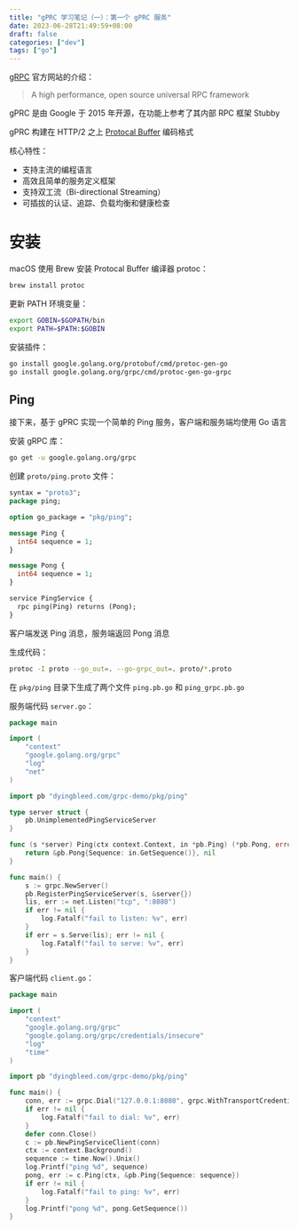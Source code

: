 ```yaml
---
title: "gPRC 学习笔记（一）：第一个 gPRC 服务"
date: 2023-06-28T21:49:59+08:00
draft: false
categories: ["dev"]
tags: ["go"]
---
```


[gRPC](https://grpc.io/) 官方网站的介绍：

> A high performance, open source universal RPC framework

gPRC 是由 Google 于 2015 年开源，在功能上参考了其内部 RPC 框架 Stubby

gPRC 构建在 HTTP/2 之上 [Protocal Buffer](https://protobuf.dev/) 编码格式

核心特性：

- 支持主流的编程语言
- 高效且简单的服务定义框架
- 支持双工流（Bi-directional Streaming）
- 可插拔的认证、追踪、负载均衡和健康检查

# 安装

macOS 使用 Brew 安装 Protocal Buffer 编译器 protoc：

```bash
brew install protoc
```

更新 PATH 环境变量：

```bash
export GOBIN=$GOPATH/bin
export PATH=$PATH:$GOBIN
```

安装插件：

```bash
go install google.golang.org/protobuf/cmd/protoc-gen-go
go install google.golang.org/grpc/cmd/protoc-gen-go-grpc
```

## Ping

接下来，基于 gPRC 实现一个简单的 Ping 服务，客户端和服务端均使用 Go 语言

安装 gRPC 库：

```bash
go get -u google.golang.org/grpc
```

创建 `proto/ping.proto` 文件：

```proto
syntax = "proto3";
package ping;

option go_package = "pkg/ping";

message Ping {
  int64 sequence = 1;
}

message Pong {
  int64 sequence = 1;
}

service PingService {
  rpc ping(Ping) returns (Pong);
}
```

客户端发送 Ping 消息，服务端返回 Pong 消息


生成代码：

```bash
protoc -I proto --go_out=. --go-grpc_out=. proto/*.proto
```

在 `pkg/ping` 目录下生成了两个文件 `ping.pb.go` 和 `ping_grpc.pb.go`


服务端代码 `server.go`：

```go
package main

import (
	"context"
	"google.golang.org/grpc"
	"log"
	"net"
)

import pb "dyingbleed.com/grpc-demo/pkg/ping"

type server struct {
	pb.UnimplementedPingServiceServer
}

func (s *server) Ping(ctx context.Context, in *pb.Ping) (*pb.Pong, error) {
	return &pb.Pong{Sequence: in.GetSequence()}, nil
}

func main() {
	s := grpc.NewServer()
	pb.RegisterPingServiceServer(s, &server{})
	lis, err := net.Listen("tcp", ":8080")
	if err != nil {
		log.Fatalf("fail to listen: %v", err)
	}
	if err = s.Serve(lis); err != nil {
		log.Fatalf("fail to serve: %v", err)
	}
}

```

客户端代码 `client.go`：

```go
package main

import (
	"context"
	"google.golang.org/grpc"
	"google.golang.org/grpc/credentials/insecure"
	"log"
	"time"
)

import pb "dyingbleed.com/grpc-demo/pkg/ping"

func main() {
	conn, err := grpc.Dial("127.0.0.1:8080", grpc.WithTransportCredentials(insecure.NewCredentials()))
	if err != nil {
		log.Fatalf("fail to dial: %v", err)
	}
	defer conn.Close()
	c := pb.NewPingServiceClient(conn)
	ctx := context.Background()
	sequence := time.Now().Unix()
	log.Printf("ping %d", sequence)
	pong, err := c.Ping(ctx, &pb.Ping{Sequence: sequence})
	if err != nil {
		log.Fatalf("fail to ping: %v", err)
	}
	log.Printf("pong %d", pong.GetSequence())
}

```